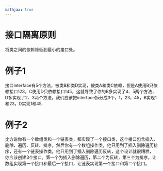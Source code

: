 ```yaml
---
mathjax: true
---
```


# 接口隔离原则
 将类之间的依赖降低到最小的接口处。

<!---more-->
# 例子1
 接口interface有5个方法，被类B和类D实现，被类A和类C依赖，但是A使用B只依赖接口123，C使用D只依赖接口145，这就导致了你的B多实现了4、5两个方法，D多实现了2、3两个方法。我们应该把interface拆分成3个，1，23，45，B实现1和23，D实现1和45.


# 例子2
 比方说你有一个数组类和一个链表类，都实现了一个接口类，这个接口包含插入、删除、遍历、反转、排序，然后你有一个数组操作类，他只用到了插入删除遍历排序，还有一个链表操作类，他只用到了插入删除遍历反转，这个设计就很糟糕，
 你应该创建3个接口，第一个为插入删除遍历，第二个为反转，第三个为排序，让数组实现第一个接口和最后一个接口，让链表实现第一个接口和第二个接口。